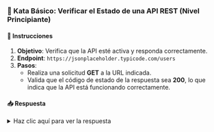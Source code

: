 ### **🏁 Kata Básico: Verificar el Estado de una API REST (Nivel Principiante)**

#### 📑 Instrucciones

1. **Objetivo**: Verifica que la API esté activa y responda correctamente.
2. **Endpoint**: `https://jsonplaceholder.typicode.com/users`
3. **Pasos**:
   - Realiza una solicitud **GET** a la URL indicada.
   - Valida que el código de estado de la respuesta sea **200**, lo que indica que la API está funcionando correctamente.

#### 📥 Respuesta

<details>
<summary>Haz clic aquí para ver la respuesta</summary>

```gherkin
Feature: Verificar respuesta de estado de la API

  Scenario: Obtener lista de usuarios
    Given url 'https://jsonplaceholder.typicode.com/users'
    When method get
    Then status 200
```

</details>

